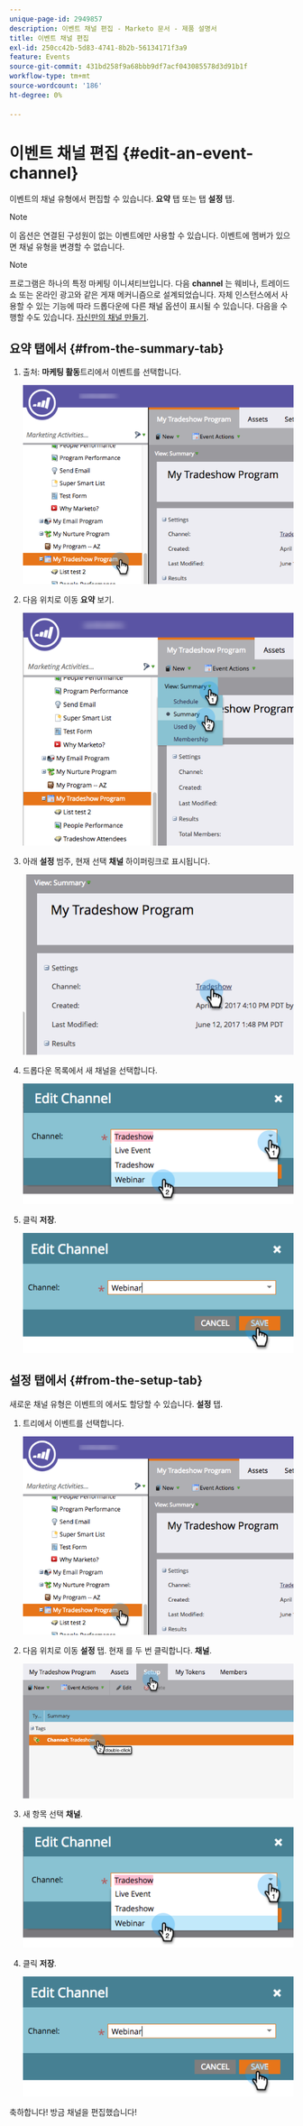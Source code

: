 ```yaml
---
unique-page-id: 2949857
description: 이벤트 채널 편집 - Marketo 문서 - 제품 설명서
title: 이벤트 채널 편집
exl-id: 250cc42b-5d83-4741-8b2b-56134171f3a9
feature: Events
source-git-commit: 431bd258f9a68bbb9df7acf043085578d3d91b1f
workflow-type: tm+mt
source-wordcount: '186'
ht-degree: 0%

---
```


# 이벤트 채널 편집 {#edit-an-event-channel}

이벤트의 채널 유형에서 편집할 수 있습니다. **요약** 탭 또는 탭 **설정** 탭.

>[!NOTE]
>
>이 옵션은 연결된 구성원이 없는 이벤트에만 사용할 수 있습니다. 이벤트에 멤버가 있으면 채널 유형을 변경할 수 없습니다.

>[!NOTE]
>
>프로그램은 하나의 특정 마케팅 이니셔티브입니다. 다음 **channel** 는 웨비나, 트레이드쇼 또는 온라인 광고와 같은 게재 메커니즘으로 설계되었습니다. 자체 인스턴스에서 사용할 수 있는 기능에 따라 드롭다운에 다른 채널 옵션이 표시될 수 있습니다. 다음을 수행할 수도 있습니다.  [자신만의 채널 만들기](/help/marketo/product-docs/administration/tags/create-a-program-channel.md).

## 요약 탭에서 {#from-the-summary-tab}

1. 출처: **마케팅 활동**&#x200B;트리에서 이벤트를 선택합니다.

   ![](assets/eventprogramseelct.png)

1. 다음 위치로 이동 **요약** 보기.

   ![](assets/eventprogramsummary.png)

1. 아래 **설정** 범주, 현재 선택 **채널** 하이퍼링크로 표시됩니다.

   ![](assets/channeltypeevent.png)

1. 드롭다운 목록에서 새 채널을 선택합니다.

   ![](assets/tradeshowchange.png)

1. 클릭 **저장**.

   ![](assets/2017-06-13-09-35-53.png)

## 설정 탭에서 {#from-the-setup-tab}

새로운 채널 유형은 이벤트의 에서도 할당할 수 있습니다. **설정** 탭.

1. 트리에서 이벤트를 선택합니다.

   ![](assets/eventprogramseelct.png)

1. 다음 위치로 이동 **설정** 탭. 현재 를 두 번 클릭합니다. **채널**.

   ![](assets/setuptabchangechannel.png)

1. 새 항목 선택 **채널**.

   ![](assets/tradeshowchange.png)

1. 클릭 **저장**.

   ![](assets/2017-06-13-09-35-53.png)

축하합니다! 방금 채널을 편집했습니다!
